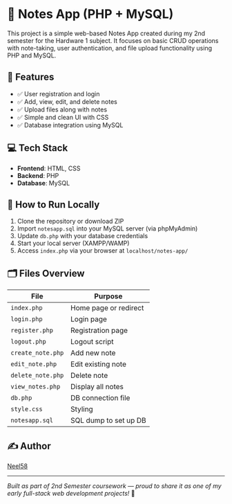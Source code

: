 # 📝 Notes App (PHP + MySQL)

This project is a simple web-based Notes App created during my 2nd semester for the Hardware 1 subject. It focuses on basic CRUD operations with note-taking, user authentication, and file upload functionality using PHP and MySQL.

## 📌 Features
- ✅ User registration and login
- ✅ Add, view, edit, and delete notes
- ✅ Upload files along with notes
- ✅ Simple and clean UI with CSS
- ✅ Database integration using MySQL

## 💻 Tech Stack
- **Frontend**: HTML, CSS
- **Backend**: PHP
- **Database**: MySQL

## 🚀 How to Run Locally

1. Clone the repository or download ZIP
2. Import `notesapp.sql` into your MySQL server (via phpMyAdmin)
3. Update `db.php` with your database credentials
4. Start your local server (XAMPP/WAMP)
5. Access `index.php` via your browser at `localhost/notes-app/`

## 🗂️ Files Overview

| File | Purpose |
|------|---------|
| `index.php` | Home page or redirect |
| `login.php` | Login page |
| `register.php` | Registration page |
| `logout.php` | Logout script |
| `create_note.php` | Add new note |
| `edit_note.php` | Edit existing note |
| `delete_note.php` | Delete note |
| `view_notes.php` | Display all notes |
| `db.php` | DB connection file |
| `style.css` | Styling |
| `notesapp.sql` | SQL dump to set up DB |

## ✍️ Author
[Neel58](https://github.com/Neel58)

---

*Built as part of 2nd Semester coursework — proud to share it as one of my early full-stack web development projects!* 🚀
